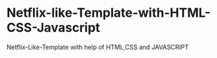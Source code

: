 # Netflix-like-Template-with-HTML-CSS-Javascript
Netflix-Like-Template with help of HTML,CSS and JAVASCRIPT
